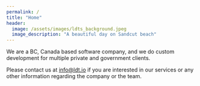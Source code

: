 ```yaml
---
permalink: /
title: "Home"
header:
  image: /assets/images/ldts_background.jpeg
  image_description: "A beautiful day on Sandcut beach"
---
```



We are a BC, Canada based software company, and we do custom development for multiple private and government clients.

Please contact us at info@ldt.io if you are interested in our services or any other information regarding the company or the team.